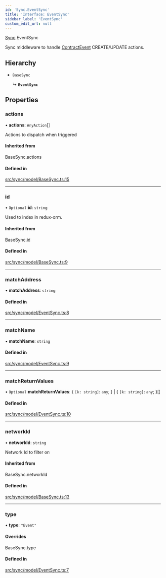 ```yaml
---
id: 'Sync.EventSync'
title: 'Interface: EventSync'
sidebar_label: 'EventSync'
custom_edit_url: null
---
```


[Sync](../namespaces/Sync.md).EventSync

Sync middleware to handle [ContractEvent](./ContractEvent.ContractEvent-1) CREATE/UPDATE actions.

## Hierarchy

-   `BaseSync`

    ↳ **`EventSync`**

## Properties

### actions

• **actions**: `AnyAction`[]

Actions to dispatch when triggered

#### Inherited from

BaseSync.actions

#### Defined in

[src/sync/model/BaseSync.ts:15](https://github.com/leovigna/web3-redux/blob/be15552/src/sync/model/BaseSync.ts#L15)

---

### id

• `Optional` **id**: `string`

Used to index in redux-orm.

#### Inherited from

BaseSync.id

#### Defined in

[src/sync/model/BaseSync.ts:9](https://github.com/leovigna/web3-redux/blob/be15552/src/sync/model/BaseSync.ts#L9)

---

### matchAddress

• **matchAddress**: `string`

#### Defined in

[src/sync/model/EventSync.ts:8](https://github.com/leovigna/web3-redux/blob/be15552/src/sync/model/EventSync.ts#L8)

---

### matchName

• **matchName**: `string`

#### Defined in

[src/sync/model/EventSync.ts:9](https://github.com/leovigna/web3-redux/blob/be15552/src/sync/model/EventSync.ts#L9)

---

### matchReturnValues

• `Optional` **matchReturnValues**: { `[k: string]`: `any`; } \| { `[k: string]`: `any`; }[]

#### Defined in

[src/sync/model/EventSync.ts:10](https://github.com/leovigna/web3-redux/blob/be15552/src/sync/model/EventSync.ts#L10)

---

### networkId

• **networkId**: `string`

Network Id to filter on

#### Inherited from

BaseSync.networkId

#### Defined in

[src/sync/model/BaseSync.ts:13](https://github.com/leovigna/web3-redux/blob/be15552/src/sync/model/BaseSync.ts#L13)

---

### type

• **type**: `"Event"`

#### Overrides

BaseSync.type

#### Defined in

[src/sync/model/EventSync.ts:7](https://github.com/leovigna/web3-redux/blob/be15552/src/sync/model/EventSync.ts#L7)
